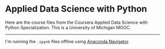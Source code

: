 # Applied Data Science with Python

Here are the course files from the Coursera Applied Data Science with Python Specialization. This is a University of Michigan MOOC.

--- 

I'm running the `.ipynb` files offline using [Anaconda Navigator](https://docs.anaconda.com/anaconda/navigator/). 